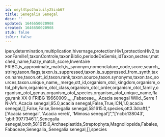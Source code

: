 ```yaml
---
id: oeyl4tpo2huluily25inb67
title: Senegalia Senegal
desc: ''
updated: 1646650020908
created: 1646650020908
stub: false
isDir: false
---
```

ipen,determination,multiplication,hivernage,protectionHiv1,protectionHiv2,taxonFamille1,taxonControle,taxonBiblio,periodeDeSemis,idTaxon,secteur,matched_name,fuzzy_match_score,Inventaire FRIBG,is_approximate_match,is_synonym,nomenclature_code,score,search_string,taxon.flags,taxon.is_suppressed,taxon.is_suppressed_from_synth,taxon.name,taxon.ott_id,taxon.rank,taxon.source,taxon.synonyms,taxon.tax_sources,taxon.unique_name,_merge,ott_id,organism_otol_kingdom,organism_otol_phylum,organism_otol_class,organism_otol_order,organism_otol_family,organism_otol_genus,organism_otol_species,organism_otol_unique_name,flags,rank
XX 0 FRIBG 19660009,,,,,,Fabaceae,,,,Acacia senegal Willd.,Serre 1 N-Afr.,Acacia senegal,95.0,acacia senegal,False,True,ICN,1.0,acacia senegal,[],False,False,Senegalia senegal,581615.0,species,ott3.3draft1,"['Acacia senegal', 'Acacia verek', 'Mimosa senegal']","['ncbi:138043', 'gbif:3977346']",Senegalia senegal,both,581615.0,Archaeplastida,Streptophyta,Magnoliopsida,Fabales,Fabaceae,Senegalia,,Senegalia senegal,[],species
